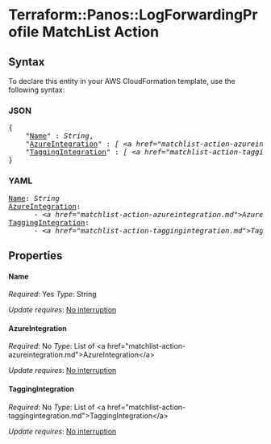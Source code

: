 # Terraform::Panos::LogForwardingProfile MatchList Action

## Syntax

To declare this entity in your AWS CloudFormation template, use the following syntax:

### JSON

<pre>
{
    "<a href="#name" title="Name">Name</a>" : <i>String</i>,
    "<a href="#azureintegration" title="AzureIntegration">AzureIntegration</a>" : <i>[ &lt;a href=&#34;matchlist-action-azureintegration.md&#34;&gt;AzureIntegration&lt;/a&gt;, ... ]</i>,
    "<a href="#taggingintegration" title="TaggingIntegration">TaggingIntegration</a>" : <i>[ &lt;a href=&#34;matchlist-action-taggingintegration.md&#34;&gt;TaggingIntegration&lt;/a&gt;, ... ]</i>
}
</pre>

### YAML

<pre>
<a href="#name" title="Name">Name</a>: <i>String</i>
<a href="#azureintegration" title="AzureIntegration">AzureIntegration</a>: <i>
      - &lt;a href=&#34;matchlist-action-azureintegration.md&#34;&gt;AzureIntegration&lt;/a&gt;</i>
<a href="#taggingintegration" title="TaggingIntegration">TaggingIntegration</a>: <i>
      - &lt;a href=&#34;matchlist-action-taggingintegration.md&#34;&gt;TaggingIntegration&lt;/a&gt;</i>
</pre>

## Properties

#### Name

_Required_: Yes
_Type_: String

_Update requires_: [No interruption](https://docs.aws.amazon.com/AWSCloudFormation/latest/UserGuide/using-cfn-updating-stacks-update-behaviors.html#update-no-interrupt)

#### AzureIntegration

_Required_: No
_Type_: List of &lt;a href=&#34;matchlist-action-azureintegration.md&#34;&gt;AzureIntegration&lt;/a&gt;

_Update requires_: [No interruption](https://docs.aws.amazon.com/AWSCloudFormation/latest/UserGuide/using-cfn-updating-stacks-update-behaviors.html#update-no-interrupt)

#### TaggingIntegration

_Required_: No
_Type_: List of &lt;a href=&#34;matchlist-action-taggingintegration.md&#34;&gt;TaggingIntegration&lt;/a&gt;

_Update requires_: [No interruption](https://docs.aws.amazon.com/AWSCloudFormation/latest/UserGuide/using-cfn-updating-stacks-update-behaviors.html#update-no-interrupt)

